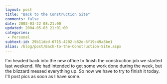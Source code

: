 ```yaml
---
layout: post
title: "Back to the Construction Site"
comments: false
date: 2003-03-22 08:21:00
updated: 2004-05-03 21:01:00
categories:
 - Personal
subtext-id: 29b11ded-6715-4202-b82e-6f19c49a8be1
alias: /blog/post/Back-to-the-Construction-Site.aspx
---
```



I'm headed back into the new office to finish the construction job we started last weekend. We had intended to get some work done during the week, but the blizzard messed everything up. So now we have to try to finish it today. I'll post pics as soon as I have some. 

